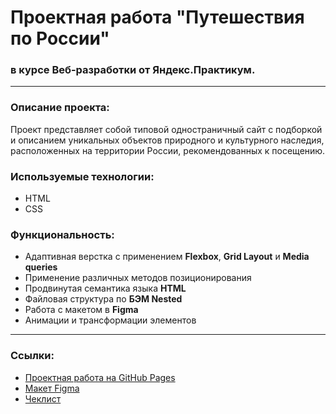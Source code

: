 # Проектная работа  "Путешествия по России" 
### в курсе Веб-разработки от Яндекс.Практикум.
***
### Описание проекта:
Проект представляет собой типовой одностраничный сайт с подборкой и описанием уникальных объектов природного 
и культурного наследия, расположенных на территории России, рекомендованных к посещению.
### Используемые технологии:
* HTML
* CSS
### Функциональность:
* Адаптивная верстка с применением **Flexbox**, **Grid Layout** и **Media queries**
* Применение различных методов позиционирования
* Продвинутая семантика языка **HTML**
* Файловая структура по **БЭМ Nested**
* Работа с макетом в **Figma**
* Анимации и трансформации элементов
***
### Ссылки:
* [Проектная работа на GitHub Pages](https://zyoma689.github.io/russian-travel/index.html)
* [Макет Figma](https://code.s3.yandex.net/web-developer/project-2/Russia-desktop-and-mobile.fig)
* [Чеклист](https://code.s3.yandex.net/web-developer/checklists/new-program/checklist-3/index.html)